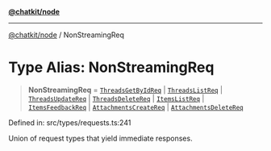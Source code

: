 [**@chatkit/node**](../README.md)

***

[@chatkit/node](../README.md) / NonStreamingReq

# Type Alias: NonStreamingReq

> **NonStreamingReq** = [`ThreadsGetByIdReq`](../interfaces/ThreadsGetByIdReq.md) \| [`ThreadsListReq`](../interfaces/ThreadsListReq.md) \| [`ThreadsUpdateReq`](../interfaces/ThreadsUpdateReq.md) \| [`ThreadsDeleteReq`](../interfaces/ThreadsDeleteReq.md) \| [`ItemsListReq`](../interfaces/ItemsListReq.md) \| [`ItemsFeedbackReq`](../interfaces/ItemsFeedbackReq.md) \| [`AttachmentsCreateReq`](../interfaces/AttachmentsCreateReq.md) \| [`AttachmentsDeleteReq`](../interfaces/AttachmentsDeleteReq.md)

Defined in: src/types/requests.ts:241

Union of request types that yield immediate responses.
